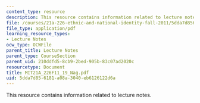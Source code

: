 ```yaml
---
content_type: resource
description: This resource contains information related to lecture notes.
file: /courses/21a-226-ethnic-and-national-identity-fall-2011/5dda7d856181a08a3040eb6126122d6a_MIT21A_226F11_19_Nag.pdf
file_type: application/pdf
learning_resource_types:
- Lecture Notes
ocw_type: OCWFile
parent_title: Lecture Notes
parent_type: CourseSection
parent_uid: 210ddfd5-8cb9-2bed-905b-83c07ad2020c
resourcetype: Document
title: MIT21A_226F11_19_Nag.pdf
uid: 5dda7d85-6181-a08a-3040-eb6126122d6a
---
```

This resource contains information related to lecture notes.

